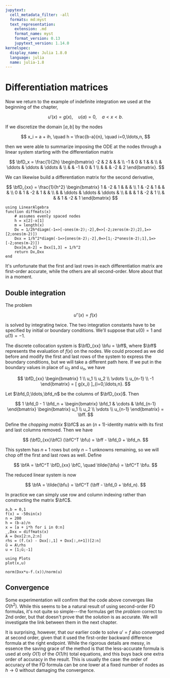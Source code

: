 ```yaml
---
jupytext:
  cell_metadata_filter: -all
  formats: md:myst
  text_representation:
    extension: .md
    format_name: myst
    format_version: 0.13
    jupytext_version: 1.14.0
kernelspec:
  display_name: Julia 1.8.0
  language: julia
  name: julia-1.8
---
```


# Differentiation matrices

Now we return to the example of indefinite integration we used at the beginning of the chapter,

$$
u'(x) = g(x), \quad u(a)=0, \quad a < x < b. 
$$

If we discretize the domain $[a,b]$ by the nodes

$$
x_i = a + ih, \quad h = \frac{b-a}{n}, \quad i=0,\ldots,n,
$$

then we were able to summarize imposing the ODE at the nodes through a linear system starting with the differentiation matrix

$$
\bfD_x = 
\frac{1}{2h}
\begin{bmatrix} 
-2 & 2 & & & \\ 
-1 & 0 & 1 & & \\ 
& \ddots & \ddots & \ddots  & \\ 
& & -1 & 0 & 1 \\ 
& & & -2 & 2 
\end{bmatrix}.
$$

We can likewise build a differentiation matrix for the second derivative,

$$
\bfD_{xx} = \frac{1}{h^2}  \begin{bmatrix} 
1 & -2 & 1 & & & \\ 
1 & -2 & 1 & & & \\ 
0 & 1 & -2 & 1 & & \\ 
& & \ddots & \ddots & \ddots & \\ 
& & & 1 & -2 & 1 \\
& & & 1 & -2 & 1 
\end{bmatrix}
$$

```{code-cell}
using LinearAlgebra
function diffmats(x)
    # assumes evenly spaced nodes
    h = x[2]-x[1]
    m = length(x)
    Dx = 1/2h*diagm(-1=>[-ones(m-2);-2],0=>[-2;zeros(m-2);2],1=>[2;ones(m-2)])
    Dxx = 1/h^2*diagm(-1=>[ones(m-2);-2],0=>[1;-2*ones(m-2);1],1=>[-2;ones(m-2)])
    Dxx[m,m-2] = Dxx[1,3] = 1/h^2
    return Dx,Dxx
end
```

It's unfortunate that the first and last rows in each differentiation matrix are first-order accurate, while the others are all second-order. More about that in a moment. 

## Double integration

The problem

$$
u''(x) = f(x)
$$

is solved by integrating twice. The two integration constants have to be specified by initial or boundary conditions. We'll suppose that $u(0)=1$ and $u(1)=-1$. 

The discrete collocation system is $\bfD_{xx} \bfu = \bff$, where $\bff$ represents the evaluation of $f(x)$ on the nodes. We could proceed as we did before and modify the first and last rows of the system to express the boundary conditions, but we will take a different path here. If we put in the boundary values in place of $u_0$ and $u_n$, we have

$$
\bfD_{xx} 
\begin{bmatrix}
  1 \\ u_1 \\ u_2 \\ \vdots \\ u_{n-1} \\ -1
\end{bmatrix}
= [ g(x_i) ]_{i=0,\ldots,n}.  
$$

Let $\bfd_0,\ldots,\bfd_n$ be the columns of $\bfD_{xx}$. Then 

$$
1 \bfd_0 - 1 \bfd_n + 
\begin{bmatrix}
  \bfd_1 & \cdots & \bfd_{n-1}
\end{bmatrix}
\begin{bmatrix}
  u_1 \\ u_2 \\ \vdots \\ u_{n-1}
\end{bmatrix}
= \bff. 
$$

Define the *chopping matrix* $\bfC$ as an $(n+1)$-identity matrix with its first and last columns removed. Then we have

$$
(\bfD_{xx}\bfC) (\bfC^T \bfu) = \bff - \bfd_0 + \bfd_n. 
$$

This system has $n+1$ rows but only $n-1$ unknowns remaining, so we will chop off the first and last rows as well. Define 

$$
\bfA = \bfC^T \bfD_{xx} \bfC, \quad \tilde{\bfu} = \bfC^T \bfu.
$$

The reduced linear system is now 

$$
\bfA = \tilde{\bfu} = \bfC^T (\bff - \bfd_0 + \bfd_n). 
$$

In practice we can simply use row and column indexing rather than constructing the matrix $\bfC$.

```{code-cell}
a,b = 0,1
f(x) = -50sin(x)
n = 200
h = (b-a)/n
x = [a + i*h for i in 0:n]
_,Dxx = diffmats(x)
A = Dxx[2:n,2:n]
rhs = (f.(x) - Dxx[:,1] + Dxx[:,n+1])[2:n]
ũ = A\rhs
u = [1;ũ;-1]

using Plots
plot(x,u)
```

```{code-cell}
norm(Dxx*u-f.(x))/norm(u)
```

## Convergence

Some experimentation will confirm that the code above converges like $O(h^2)$. While this seems to be a natural result of using second-order FD formulas, it's not quite so simple---the formulas get the *problem* correct to 2nd order, but that doesn't prove that the *solution* is as accurate. We will investigate the link between them in the next chapter.

It is surprising, however, that our earlier code to solve $u'=f$ also converged at second order, given that it used the first-order backward difference formula at the right endpoint. While the rigorous details are messy, in essence the saving grace of the method is that the less-accurate formula is used at only $O(1)$ of the $O(1/h)$ total equations, and this buys back one extra order of accuracy in the result. This is usually the case: the order of accuracy of the FD formula can be one lower at a fixed number of nodes as $h\to 0$ without damaging the convergence.